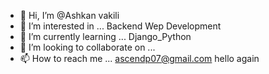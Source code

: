 - 👋 Hi, I’m @Ashkan vakili
- 👀 I’m interested in ... Backend Wep Development 
- 🌱 I’m currently learning ... Django_Python
- 💞️ I’m looking to collaborate on ...
- 📫 How to reach me ... ascendp07@gmail.com
hello again
<!---
NoobstrGTR/NoobstrGTR is a ✨ special ✨ repository because its `README.md` (this file) appears on your GitHub profile.
You can click the Preview link to take a look at your changes.
--->

